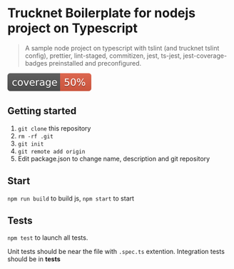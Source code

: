 # Trucknet Boilerplate for nodejs project on Typescript

> A sample node project on typescript with tslint (and trucknet tslint config), prettier, lint-staged, commitizen, jest, ts-jest, jest-coverage-badges preinstalled and preconfigured.

![Coverage badge][coverage-badge]

[coverage-badge]: ./coverage/badge-functions.svg

## Getting started

1. `git clone` this repository
2. `rm -rf .git`
3. `git init`
4. `git remote add origin`
5. Edit package.json to change name, description and git repository

## Start

`npm run build` to build js, `npm start` to start

## Tests

`npm test` to launch all tests.

Unit tests should be near the file with `.spec.ts` extention.
Integration tests should be in **tests**
